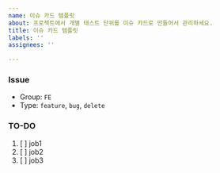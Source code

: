 ```yaml
---
name: 이슈 카드 템플릿
about: 프로젝트에서 개별 태스트 단위를 이슈 카드로 만들어서 관리하세요.
title: 이슈 카드 템플릿
labels: ''
assignees: ''

---
```


### Issue
- Group: `FE`
- Type: `feature`, `bug`, `delete`

### TO-DO
1. [ ] job1
2. [ ] job2 
3. [ ] job3
